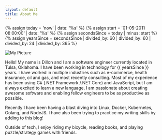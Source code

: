 ```yaml
---
layout: default
title: About Me
---
```

{% assign today = 'now' | date: '%s' %}
{% assign start = '01-05-2011 08:00:00' | date: '%s' %}
{% assign secondsSince = today | minus: start %}
{% assign yearsSince = secondsSince | divided_by: 60 | divided_by: 60 | divided_by: 24 | divided_by: 365 %}

<img src="{{ site.github.owner.avatar_url }}" class="me" alt="My Picture" /> 

Hello! My name is Dillon and I am a software engineer currently located in Tulsa, Oklahoma. I have been working in technology for {{ yearsSince }} years. I have worked in multiple industries such as e-commerce, health insurance, oil and gas, and most recently consulting. Most of my experience has been using C# (.NET Framework /.NET Core) and JavaScript, but I am always excited to learn a new language. I am passionate about creating awesome software and enabling fellow engineers to be as productive as possible. 

Recently I have been having a blast diving into Linux, Docker, Kubernetes, Golang, and NodeJS. I have also been trying to practice my writing skills by adding to this blog!

Outside of tech, I enjoy riding my bicycle, reading books, and playing puzzle/strategy games with friends.